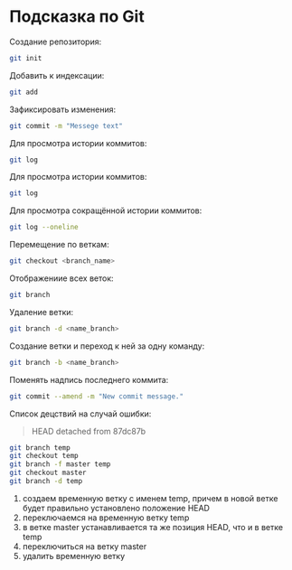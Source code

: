# Подсказка по Git

Создание репозитория:
```sh
git init
```
Добавить к индексации:
```sh
git add
```
Зафиксировать изменения:
```sh
git commit -m "Messege text"
```
 Для просмотра истории коммитов:
```sh
git log
```
 Для просмотра истории коммитов:
```sh
git log
```
Для просмотра сокращённой истории коммитов:
```sh
git log --oneline
```
Перемещение по веткам:
```sh
git checkout <branch_name>
```
Отображениие всех веток:
```sh
git branch
``` 
Удаление ветки:
```sh
git branch -d <name_branch>
```
Cоздание ветки и переход к ней за одну команду:
```sh
git branch -b <name_branch>
```
Поменять надпись последнего коммита:
```sh
git commit --amend -m "New commit message."
```
Список децствий на случай ошибки:
>HEAD detached from 87dc87b

```sh
git branch temp
git checkout temp
git branch -f master temp
git checkout master
git branch -d temp
```
1. создаем временную ветку с именем temp, причем в новой ветке будет правильно установлено положение HEAD
2. переключаемся на временную ветку temp
3. в ветке master устанавливается та же позиция HEAD, что и в ветке temp
4. переключиться на ветку master
5. удалить временную ветку
